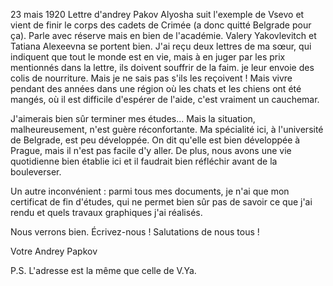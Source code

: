 23 mais 1920
Lettre d'andrey Pakov
Alyosha suit l'exemple de Vsevo et vient de finir le corps des cadets de Crimée (a donc quitté Belgrade pour ça). Parle avec réserve mais en bien de l'académie.
Valery Yakovlevitch et Tatiana Alexeevna se portent bien.
J'ai reçu deux lettres de ma sœur, qui indiquent que tout le monde est en vie, mais à en juger par les prix mentionnés dans la lettre, ils doivent souffrir de la faim. je leur envoie des colis de nourriture. Mais je ne sais pas s'ils les reçoivent ! Mais vivre pendant des années dans une région où les chats et les chiens ont été mangés, où il est difficile d'espérer de l'aide, c'est vraiment un cauchemar.


J'aimerais bien sûr terminer mes études... Mais la situation, malheureusement, n'est guère réconfortante. Ma spécialité ici, à l'université de Belgrade, est peu développée. On dit qu'elle est bien développée à Prague, mais il n'est pas facile d'y aller. De plus, nous avons une vie quotidienne bien établie ici et il faudrait bien réfléchir avant de la bouleverser.

Un autre inconvénient : parmi tous mes documents, je n'ai que mon certificat de fin d'études, qui ne permet bien sûr pas de savoir ce que j'ai rendu et quels travaux graphiques j'ai réalisés.

Nous verrons bien. Écrivez-nous ! Salutations de nous tous !

Votre Andrey Papkov

P.S. L'adresse est la même que celle de V.Ya.
